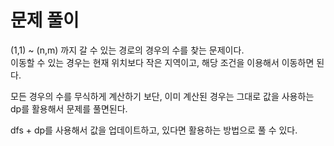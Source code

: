 # 문제 풀이
(1,1) ~ (n,m) 까지 갈 수 있는 경로의 경우의 수를 찾는 문제이다.   
이동할 수 있는 경우는 현재 위치보다 작은 지역이고, 해당 조건을 이용해서 이동하면 된다.   

모든 경우의 수를 무식하게 계산하기 보단, 이미 계산된 경우는 그대로 값을 사용하는 dp를 활용해서 문제를 풀면된다.

dfs + dp를 사용해서 값을 업데이트하고, 있다면 활용하는 방법으로 풀 수 있다.